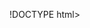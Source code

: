!DOCTYPE html>
<html lang="en">
<head>
  <meta charset="UTF-8">
  <meta name="viewport" content="width=device-width, initial-scale=1.0">
  <title>Meu Jogo</title>
  <style>
    /* Adicione estilos CSS aqui */
  </style>
</head>
<body>
  <canvas id="gameCanvas" width="800" height="600"></canvas>

  <script>
    // Adicione o código JavaScript do seu jogo aqui
    // Por exemplo:
    const canvas = document.getElementById('gameCanvas');
    const ctx = canvas.getContext('2d');

    // Desenhar um retângulo vermelho
    ctx.fillStyle = 'red';
    ctx.fillRect(50, 50, 100, 100);
  </script>
</body>
</html>
